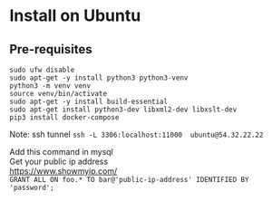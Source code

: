 # Install on Ubuntu

## Pre-requisites
```shell script
sudo ufw disable
sudo apt-get -y install python3 python3-venv
python3 -m venv venv
source venv/bin/activate 
sudo apt-get -y install build-essential
sudo apt-get install python3-dev libxml2-dev libxslt-dev
pip3 install docker-compose
````
Note: ssh tunnel ```ssh -L 3306:localhost:11000  ubuntu@54.32.22.22```

Add this command in mysql   
Get your public ip address   
https://www.showmyip.com/  
```GRANT ALL ON foo.* TO bar@'public-ip-address' IDENTIFIED BY 'password';```